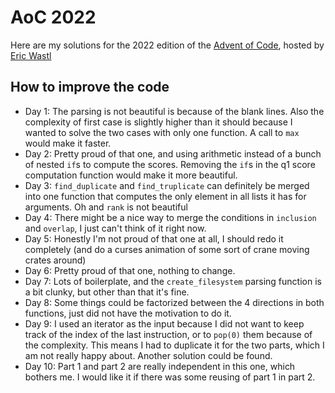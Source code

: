 # AoC 2022

Here are my solutions for the 2022 edition of the [Advent of Code](https://adventofcode.com/), hosted by [Eric Wastl](https://github.com/topaz)

## How to improve the code

- Day 1: The parsing is not beautiful is because of the blank lines. Also the complexity of first case is slightly higher than it should because I wanted to solve the two cases with only one function. A call to `max` would make it faster.
- Day 2: Pretty proud of that one, and using arithmetic instead of a bunch of nested `if`s to compute the scores. Removing the `if`s in the q1 score computation function would make it more beautiful.
- Day 3: `find_duplicate` and `find_truplicate` can definitely be merged into one function that computes the only element in all lists it has for arguments. Oh and `rank` is not beautiful
- Day 4: There might be a nice way to merge the conditions in `inclusion` and `overlap`, I just can't think of it right now.
- Day 5: Honestly I'm not proud of that one at all, I should redo it completely (and do a curses animation of some sort of crane moving crates around)
- Day 6: Pretty proud of that one, nothing to change.
- Day 7: Lots of boilerplate, and the `create_filesystem` parsing function is a bit clunky, but other than that it's fine.
- Day 8: Some things could be factorized between the 4 directions in both functions, just did not have the motivation to do it.
- Day 9: I used an iterator as the input because I did not want to keep track of the index of the last instruction, or to `pop(0)` them because of the complexity. This means I had to duplicate it for the two parts, which I am not really happy about. Another solution could be found.
- Day 10: Part 1 and part 2 are really independent in this one, which bothers me. I would like it if there was some reusing of part 1 in part 2.
